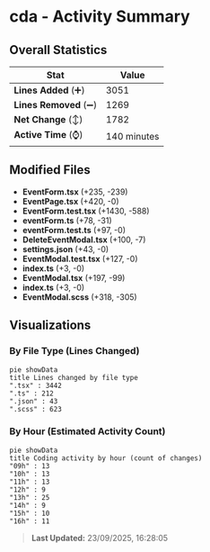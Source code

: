 # cda - Activity Summary 

## Overall Statistics

| Stat                   | Value                                                             |
| ---------------------- | ----------------------------------------------------------------- |
| **Lines Added** (➕)   | 3051                                          |
| **Lines Removed** (➖) | 1269                                        |
| **Net Change** (↕)    | 1782                |
| **Active Time** (⌚)   | 140 minutes |


## Modified Files
- **EventForm.tsx** (+235, -239)
- **EventPage.tsx** (+420, -0)
- **EventForm.test.tsx** (+1430, -588)
- **eventForm.ts** (+78, -31)
- **eventForm.test.ts** (+97, -0)
- **DeleteEventModal.tsx** (+100, -7)
- **settings.json** (+43, -0)
- **EventModal.test.tsx** (+127, -0)
- **index.ts** (+3, -0)
- **EventModal.tsx** (+197, -99)
- **index.ts** (+3, -0)
- **EventModal.scss** (+318, -305)

## Visualizations

### By File Type (Lines Changed)

```mermaid
pie showData
title Lines changed by file type
".tsx" : 3442
".ts" : 212
".json" : 43
".scss" : 623
```

### By Hour (Estimated Activity Count)

```mermaid
pie showData
title Coding activity by hour (count of changes)
"09h" : 13
"10h" : 13
"11h" : 13
"12h" : 9
"13h" : 25
"14h" : 9
"15h" : 10
"16h" : 11
```


> **Last Updated:** 23/09/2025, 16:28:05